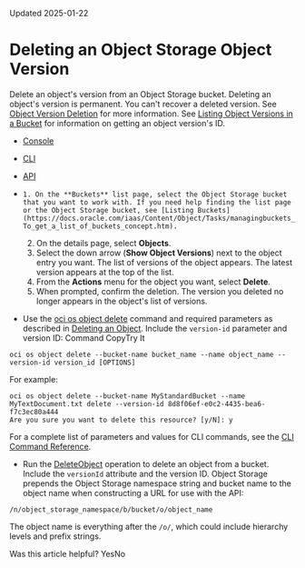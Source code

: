 Updated 2025-01-22
# Deleting an Object Storage Object Version
Delete an object's version from an Object Storage bucket.
Deleting an object's version is permanent. You can't recover a deleted version. See [Object Version Deletion](https://docs.oracle.com/en-us/iaas/Content/Object/Tasks/usingversioning.htm#Understa) for more information.
See [Listing Object Versions in a Bucket](https://docs.oracle.com/en-us/iaas/Content/Object/Tasks/usingversioning_topic-To_list_object_versions.htm#top "View a list the versions of an object in an Object Storage bucket.") for information on getting an object version's ID.
  * [Console](https://docs.oracle.com/en-us/iaas/Content/Object/Tasks/usingversioning_topic-To_delete_an_object.htm)
  * [CLI](https://docs.oracle.com/en-us/iaas/Content/Object/Tasks/usingversioning_topic-To_delete_an_object.htm)
  * [API](https://docs.oracle.com/en-us/iaas/Content/Object/Tasks/usingversioning_topic-To_delete_an_object.htm)


  *     1. On the **Buckets** list page, select the Object Storage bucket that you want to work with. If you need help finding the list page or the Object Storage bucket, see [Listing Buckets](https://docs.oracle.com/iaas/Content/Object/Tasks/managingbuckets_topic-To_get_a_list_of_buckets_concept.htm).
    2. On the details page, select **Objects**.
    3. Select the down arrow (**Show Object Versions**) next to the object entry you want.
The list of versions of the object appears. The latest version appears at the top of the list.
    4. From the **Actions** menu for the object you want, select **Delete**.
    5. When prompted, confirm the deletion.
The version you deleted no longer appears in the object's list of versions.
  * Use the [oci os object delete](https://docs.oracle.com/iaas/tools/oci-cli/latest/oci_cli_docs/cmdref/os/object/delete.html) command and required parameters as described in [Deleting an Object](https://docs.oracle.com/en-us/iaas/Content/Object/Tasks/managingobjects_topic-To_delete_objects_from_a_bucket.htm#top "Delete one or more objects from an Object Storage bucket"). Include the `version-id` parameter and version ID:
Command
CopyTry It
```
oci os object delete --bucket-name bucket_name --name object_name --version-id version_id [OPTIONS]
```

For example:
```
oci os object delete --bucket-name MyStandardBucket --name MyTextDocument.txt delete --version-id 8d8f06ef-e0c2-4435-bea6-f7c3ec80a444 
Are you sure you want to delete this resource? [y/N]: y
```

For a complete list of parameters and values for CLI commands, see the [CLI Command Reference](https://docs.oracle.com/iaas/tools/oci-cli/latest).
  * Run the [DeleteObject](https://docs.oracle.com/iaas/api/#/en/objectstorage/latest/Object/DeleteObject) operation to delete an object from a bucket. Include the `versionId` attribute and the version ID.
Object Storage prepends the Object Storage namespace string and bucket name to the object name when constructing a URL for use with the API: 
```
/n/object_storage_namespace/b/bucket/o/object_name
```

The object name is everything after the `/o/`, which could include hierarchy levels and prefix strings.


Was this article helpful?
YesNo

